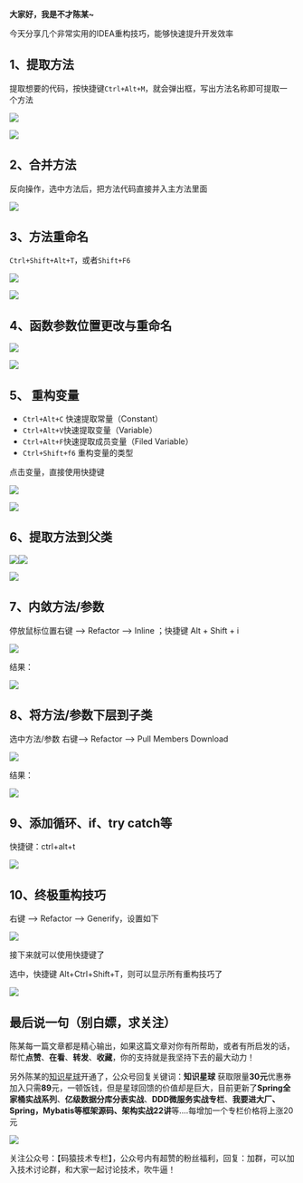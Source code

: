 

**大家好，我是不才陈某~**

今天分享几个非常实用的IDEA重构技巧，能够快速提升开发效率

## 1、提取方法

提取想要的代码，按快捷键`Ctrl+Alt+M`，就会弹出框，写出方法名称即可提取一个方法

![](https://www.java-family.cn/BlogImage/20230211165927.png)

![](https://www.java-family.cn/BlogImage/20230211165930.png)

## 2、合并方法

反向操作，选中方法后，把方法代码直接并入主方法里面

![](https://www.java-family.cn/BlogImage/20230211165934.png)


## 3、方法重命名

`Ctrl+Shift+Alt+T`，或者`Shift+F6`

![](https://www.java-family.cn/BlogImage/20230211165938.png)

![](https://www.java-family.cn/BlogImage/20230211165941.png)

## 4、函数参数位置更改与重命名

![](https://www.java-family.cn/BlogImage/20230211165943.png)

![](https://www.java-family.cn/BlogImage/20230211165946.png)

## 5、 重构变量

- `Ctrl+Alt+C` 快速提取常量（Constant）
- `Ctrl+Alt+V`快速提取变量（Variable）
- `Ctrl+Alt+F`快速提取成员变量（Filed Variable）
- `Ctrl+Shift+f6` 重构变量的类型

点击变量，直接使用快捷键

![](https://www.java-family.cn/BlogImage/20230211165948.png)

![](https://www.java-family.cn/BlogImage/20230211165951.png)

## 6、提取方法到父类

![](https://www.java-family.cn/BlogImage/20230211165954.png)![](https://www.java-family.cn/BlogImage/20230211170014.png)

![](https://www.java-family.cn/BlogImage/20230211170039.png)



## 7、内敛方法/参数

停放鼠标位置右键 —> Refactor —> Inline ；快捷键 Alt + Shift + i

![](https://www.java-family.cn/BlogImage/20230211170048.png)

结果：

![](https://www.java-family.cn/BlogImage/20230211170056.png)

## 8、将方法/参数下层到子类

选中方法/参数 右键—> Refactor —> Pull Members Download

![](https://www.java-family.cn/BlogImage/20230211170103.png)

结果：

![](https://www.java-family.cn/BlogImage/20230211170110.png)

## 9、添加循环、if、try catch等

快捷键：ctrl+alt+t 

![](https://www.java-family.cn/BlogImage/20230211170117.png)

## 10、终极重构技巧

右键 —> Refactor —> Generify，设置如下

![](https://www.java-family.cn/BlogImage/20230211170124.png)

接下来就可以使用快捷键了

选中，快捷键 Alt+Ctrl+Shift+T，则可以显示所有重构技巧了

![](https://www.java-family.cn/BlogImage/20230211170133.png)

 ## 最后说一句（别白嫖，求关注）

陈某每一篇文章都是精心输出，如果这篇文章对你有所帮助，或者有所启发的话，帮忙**点赞**、**在看**、**转发**、**收藏**，你的支持就是我坚持下去的最大动力！

另外陈某的[知识星球](https://mp.weixin.qq.com/s?__biz=MzU3MDAzNDg1MA==&mid=2247518914&idx=1&sn=b3fdfd78c32b15077ac67535ccc10a00&scene=21#wechat_redirect)开通了，公众号回复关键词：**知识星球** 获取限量**30元**优惠券加入只需**89**元，一顿饭钱，但是星球回馈的价值却是巨大，目前更新了**Spring全家桶实战系列**、**亿级数据分库分表实战**、**DDD微服务实战专栏**、**我要进大厂、Spring，Mybatis等框架源码、架构实战22讲**等....每增加一个专栏价格将上涨20元

![](https://mmbiz.qpic.cn/mmbiz_png/19cc2hfD2rBvqdy8J18dlib7KepGcvuW08g7COtYpQvVoZzRtQFLgaW1GxibV1vsWMQ27S4wsOlt1ySoh3uEAeIw/640?wx_fmt=png&wxfrom=5&wx_lazy=1&wx_co=1)

关注公众号：【码猿技术专栏】，公众号内有超赞的粉丝福利，回复：加群，可以加入技术讨论群，和大家一起讨论技术，吹牛逼！
